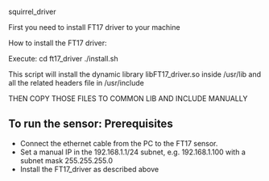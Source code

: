 squirrel_driver

First you need to install FT17 driver to your machine

How to install the FT17 driver:

Execute:
cd ft17_driver
./install.sh

This script will install the dynamic library libFT17_driver.so inside /usr/lib and all the related headers file in /usr/include

THEN COPY THOSE FILES TO COMMON LIB AND INCLUDE MANUALLY

To run the sensor: Prerequisites
-------------
- Connect the ethernet cable from the PC to the FT17 sensor.
- Set a manual IP in the 192.168.1.1/24 subnet, e.g. 192.168.1.100 with a subnet mask 255.255.255.0
- Install the FT17_driver as described above


